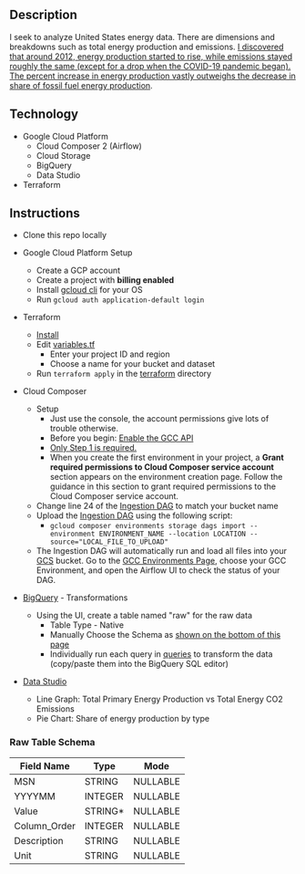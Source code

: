 ## Description
I seek to analyze United States energy data. There are dimensions and breakdowns such as total energy production and emissions. [I discovered that around 2012, energy production started to rise, while emissions stayed roughly the same (except for a drop when the COVID-19 pandemic began). The percent increase in energy production vastly outweighs the decrease in share of fossil fuel energy production](data-viz.pdf).

## Technology
- Google Cloud Platform
	- Cloud Composer 2 (Airflow)
	- Cloud Storage
	- BigQuery
	- Data Studio
- Terraform

## Instructions
- Clone this repo locally
- Google Cloud Platform Setup
    - Create a GCP account
    - Create a project with **billing enabled**
    - Install [gcloud cli](https://cloud.google.com/sdk/docs/install) for your OS
    - Run `gcloud auth application-default login`

- Terraform
	- [Install](https://www.terraform.io/downloads)
	- Edit [variables.tf](terraform/variables.tf)
		- Enter your project ID and region
		- Choose a name for your bucket and dataset
	- Run `terraform apply` in the [terraform](terraform) directory
    
- Cloud Composer
    - Setup
	    - Just use the console, the account permissions give lots of trouble otherwise.
	    - Before you begin: [Enable the GCC API](https://console.cloud.google.com/flows/enableapi?apiid=composer.googleapis.com)
	    - [Only Step 1 is required.](https://cloud.google.com/composer/docs/composer-2/create-environments#step_basic_setup)
	    - When you create the first environment in your project, a **Grant required permissions to Cloud Composer service account** section appears on the environment creation page. Follow the guidance in this section to grant required permissions to the Cloud Composer service account.
	- Change line 24 of the [Ingestion DAG](dags/gcs_ingestion.py) to match your bucket name
    - Upload the [Ingestion DAG](dags/gcs_ingestion.py) using the following script:
        - `gcloud composer environments storage dags import --environment ENVIRONMENT_NAME --location LOCATION --source="LOCAL_FILE_TO_UPLOAD"`
     - The Ingestion DAG will automatically run and load all files into your [GCS](https://console.cloud.google.com/storage)  bucket. Go to the [GCC Environments Page](https://console.cloud.google.com/composer/), choose your GCC Environment, and open the Airflow UI to check the status of your DAG.

- [BigQuery](https://console.cloud.google.com/bigquery) - Transformations
	- Using the UI, create a table named "raw" for the raw data
		- Table Type - Native
		- Manually Choose the Schema as [shown on the bottom of this page](#raw-table-schema)
		- Individually run each query in [queries](queries) to transform the data (copy/paste them into the BigQuery SQL editor)

- [Data Studio](https://datastudio.google.com/)
	- Line Graph: Total Primary Energy Production vs Total Energy CO2 Emissions
	- Pie Chart: Share of energy production by type

### Raw Table Schema
|Field Name|Type|Mode|
|--|--|--|
|MSN|STRING|NULLABLE|
|YYYYMM|INTEGER|NULLABLE|
|Value|STRING*|NULLABLE|
|Column_Order|INTEGER|NULLABLE|
|Description|STRING|NULLABLE|
|Unit|STRING|NULLABLE|